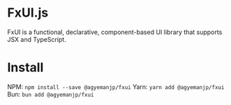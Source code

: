# FxUI.js
FxUI is a functional, declarative, component-based UI library that supports JSX and TypeScript.

# Install
NPM: `npm install --save @agyemanjp/fxui`
Yarn: `yarn add @agyemanjp/fxui`
Bun: `bun add @agyemanjp/fxui`
